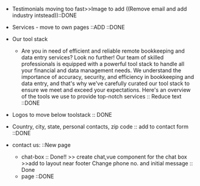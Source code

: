 - Testimonials moving too fast>>Image to add ((Remove email and add industry intstead))::DONE
- Services - move to own pages ::ADD ::DONE
- Our tool stack
    - Are you in need of efficient and reliable remote bookkeeping and data entry services? Look no further! Our team of skilled professionals is equipped with a powerful tool stack to handle all your financial and data management needs. We understand the importance of accuracy, security, and efficiency in bookkeeping and data entry, and that's why we've carefully curated our tool stack to ensure we meet and exceed your expectations. Here's an overview of the tools we use to provide top-notch services :: Reduce text ::DONE
- Logos to move below toolstack :: DONE

- Country, city, state, personal contacts, zip code :: add to contact form ::DONE

- contact us: ::New page
  - chat-box :: Done!! >> create chat,vue component for the chat box >>add to layout near footer
    Change phone no. and initial message :: Done
  - page ::DONE